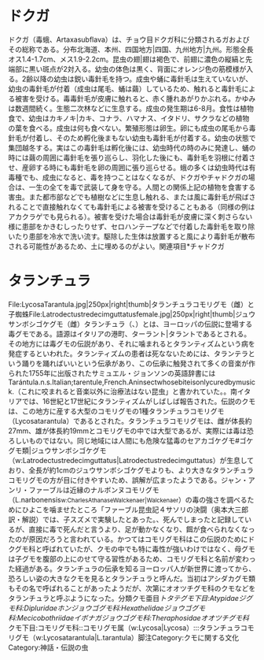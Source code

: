 # ドクガ 
ドクガ（毒蛾、Artaxasubflava）は、チョウ目ドクガ科に分類されるガおよびその総称である。分布北海道、本州、四国地方|四国、九州地方|九州。形態全長オス1.4-1.7cm、メス1.9-2.2cm。昆虫の翅|翅は褐色で、前翅に濃色の縦縞と先端部に黒い斑点が2対入る。幼虫の体色は黒く、背面にオレンジ色の筋模様が入る。2齢以降の幼虫は鋭い毒針毛を持つ。成虫や蛹に毒針毛は生えていないが、幼虫の毒針毛が付着（成虫は尾毛、蛹は繭）しているため、触れると毒針毛による被害を受ける。毒毒針毛が皮膚に触れると、赤く腫れあがりかぶれる。かゆみは数週間続く。生態二次林などに生息する。成虫の発生期は6-8月。食性は植物食で、幼虫はカキノキ|カキ、コナラ、ハマナス、イタドリ、サクラなどの植物の葉を食べる。成虫は何も食べない。繁殖形態は卵生。卵にも成虫の尾毛から毒針毛が付着し、そのため孵化後まもない幼虫も毒針毛が付着する。幼虫の状態で集団越冬する。実はこの毒針毛は孵化後には、幼虫時代の時のみに発達し、蛹の時には繭の周囲に毒針毛を張り巡らし、羽化した後にも、毒針毛を羽根に付着させ、産卵する時にも毒針毛を卵の周囲に張り巡らせる。蛾の多くは幼虫時代は有毒種でも、成虫になると、毒を持つことはなくなるが、ドクガやチャドクガの場合は、一生の全てを毒で武装して身を守る。人間との関係上記の植物を食害する害虫。また都市部などでも植樹などに生息し触れる、または風に毒針毛が飛ばされることで直接触れなくても毒針毛による被害を受けることもある（同様の例はアカクラゲでも見られる）。被害を受けた場合は毒針毛が皮膚に深く刺さらない様に患部をかきむしったりせず、セロハンテープなどで付着した毒針毛を取り除いたり患部を冷水で洗い流す。駆除した生体は放置すると風により毒針毛が散布される可能性があるため、土に埋めるのがよい。関連項目*チャドクガ
# タランチュラ 
File:LycosaTarantula.jpg|250px|right|thumb|タランチュラコモリグモ（雌）と子蜘蛛File:Latrodectustredecimguttatusfemale.jpg|250px|right|thumb|ジュウサンボシゴケグモ（雌）タランチュラ（、）とは、ヨーロッパの伝説に登場する毒グモである。語源はイタリアの港町、ターラント|タラントであるとされる。その地方には毒グモの伝説があり、それに噛まれるとタランティズムという病を発症するといわれた。タランティズムの患者は死なないためには、タランテラという踊りを踊ればいいという伝承があり、この伝承に触発されて多くの音楽が作られた<ref>1755年に出版されたサミュエル・ジョンソンの英語辞書にはTarántula.n.s.Italian;tarentule,French.Aninsectwhosebiteisonlycuredbymusick.（これに咬まれると音楽以外に治療法はない昆虫」と書かれていた。</ref>。南イタリアでは、16世紀と17世紀にタランティズムがしばしば報告された。伝説のクモは、この地方に産する大型のコモリグモの1種タランチュラコモリグモ（Lycosatarantula）であるとされた。タランチュラコモリグモは、雌が体長約27mm、雄が体長約19mmとコモリグモの中では大型であるが、実際には毒は恐ろしいものではない。同じ地域には人間にも危険な猛毒のセアカゴケグモ#ゴケグモ類|ジュウサンボシゴケグモ（w:Latrodectustredecimguttatus|Latrodectustredecimguttatus）が生息しており、全長が約1cmのジュウサンボシゴケグモよりも、より大きなタランチュラコモリグモの方が目に付きやすいため、誤解が広まったようである。ジャン・アンリ・ファーブルは近縁のナルボンヌコモリグモ（L.narbonensis<small>w:CharlesAthanaseWalckenaer|Walckenaer</small>）の毒の強さを調べるためにひよこを噛ませたところ<ref>「ファーブル昆虫記４サソリの決闘（奥本大三郎訳・解説）では、子スズメで実験したとあった。</ref>、死んでしまったと記録しているが、直接に毒で死んだと言うより、足が動かなくなり、餌が食べられなくなったのが原因だろうと言われている。かつてはコモリグモ科はこの伝説のためにドクグモ科と呼ばれていたが、クモの中でも特に毒性が強いわけではなく、母グモは子グモを腹部の上にのせて守る習性があるため、コモリグモ科と名前が変わった経過がある。タランチュラの伝承を知るヨーロッパ人が新世界に渡ってから、恐ろしい姿の大きなクモを見るとタランチュラと呼んだ。当初はアシダカグモ類もその名で呼ばれることがあったようだが、次第にオオツチグモ科のクモなどをタランチュラと呼ぶようになった。分類クモ亜目*トタテグモ下目:Atypidaeジグモ科:Dipluridaeホンジョウゴグモ科:Hexathelidaeジョウゴグモ科:Mecicobothriidaeイボナガジョウゴグモ科:Theraphosidaeオオツチグモ科*クモ下目:コモリグモ科::コモリグモ属（w:Lycosa|Lycosa）:::タランチュラコモリグモ（w:Lycosatarantula|L.tarantula）脚注<references/>Category:クモに関する文化Category:神話・伝説の虫

